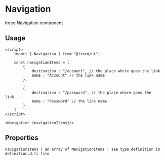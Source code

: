 # Navigation

Iroco Navigation component

## Usage

```example
<script>
    import { Navigation } from "@iroco/ui";

    const navigationItems = [
        {
            destination : "/account", // the place where goes the link
            name : "Account" // the link name
        },

        {
            destination : "/password", // the place where goes the link
            name : "Password" // the link name
        }
    ]
</script>

<Navigation {navigationItems}/>
```

## Properties
```properties
navigationItems | an array of NavigationItems | see type definition in definition.d.ts file
```
